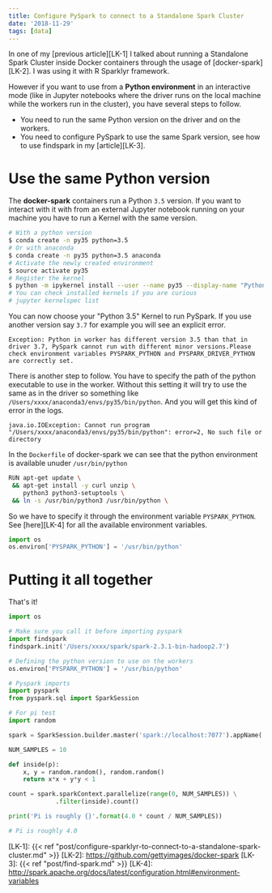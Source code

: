 ```yaml
---
title: Configure PySpark to connect to a Standalone Spark Cluster
date: '2018-11-29'
tags: [data]
---
```


In one of my [previous article][LK-1] I talked about running a Standalone Spark Cluster inside Docker containers through the usage of [docker-spark][LK-2]. I was using it with R Sparklyr framework. 

However if you want to use from a **Python environment** in an interactive mode (like in Jupyter notebooks where the driver runs on the local machine while the workers run in the cluster), you have several steps to follow.

* You need to run the same Python version on the driver and on the workers.
* You need to configure PySpark to use the same Spark version, see how to use findspark in my [article][LK-3].

# Use the same Python version

The **docker-spark** containers run a Python `3.5` version. If you want to interact with it with from an external Jupyter notebook running on your machine you have to run a Kernel with the same version.

```bash
# With a python version
$ conda create -n py35 python=3.5
# Or with anaconda
$ conda create -n py35 python=3.5 anaconda
# Activate the newly created environment
$ source activate py35
# Register the kernel
$ python -m ipykernel install --user --name py35 --display-name "Python 3.5"
# You can check installed kernels if you are curious
# jupyter kernelspec list
```
You can now choose your "Python 3.5" Kernel to run PySpark.
If you use another version say `3.7` for example you will see an explicit error.

```
Exception: Python in worker has different version 3.5 than that in driver 3.7, PySpark cannot run with different minor versions.Please check environment variables PYSPARK_PYTHON and PYSPARK_DRIVER_PYTHON are correctly set.
```

There is another step to follow.
You have to specify the path of the python executable to use in the worker. Without this setting it will try to use the same as in the driver so something like `/Users/xxxx/anaconda3/envs/py35/bin/python`. And you will get this kind of error in the logs.

```
java.io.IOException: Cannot run program "/Users/xxxx/anaconda3/envs/py35/bin/python": error=2, No such file or directory
```

In the `Dockerfile` of docker-spark we can see that the python environment is available unuder `/usr/bin/python`

```bash
RUN apt-get update \
 && apt-get install -y curl unzip \
    python3 python3-setuptools \
 && ln -s /usr/bin/python3 /usr/bin/python \
```

So we have to specify it through the environment variable `PYSPARK_PYTHON`. See [here][LK-4] for all the available environment variables.

```python
import os
os.environ['PYSPARK_PYTHON'] = '/usr/bin/python'
```

# Putting it all together

That's it!

```python
import os

# Make sure you call it before importing pyspark
import findspark
findspark.init('/Users/xxxx/spark/spark-2.3.1-bin-hadoop2.7')

# Defining the python version to use on the workers
os.environ['PYSPARK_PYTHON'] = '/usr/bin/python'

# Pyspark imports
import pyspark
from pyspark.sql import SparkSession

# For pi test
import random

spark = SparkSession.builder.master('spark://localhost:7077').appName('spark-cluster').getOrCreate()

NUM_SAMPLES = 10

def inside(p):
    x, y = random.random(), random.random()
    return x*x + y*y < 1

count = spark.sparkContext.parallelize(range(0, NUM_SAMPLES)) \
             .filter(inside).count()

print('Pi is roughly {}'.format(4.0 * count / NUM_SAMPLES))

# Pi is roughly 4.0
```

[LK-1]: {{< ref "post/configure-sparklyr-to-connect-to-a-standalone-spark-cluster.md" >}}
[LK-2]: https://github.com/gettyimages/docker-spark
[LK-3]: {{< ref "post/find-spark.md" >}}
[LK-4]: http://spark.apache.org/docs/latest/configuration.html#environment-variables